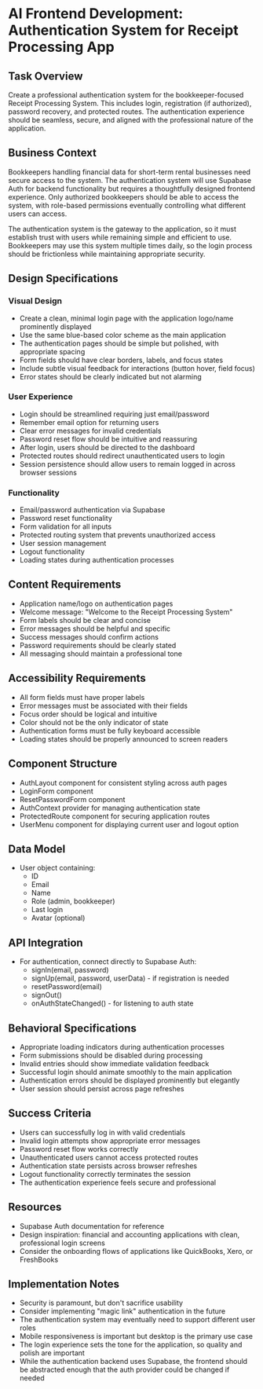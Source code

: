 # AI Frontend Development: Authentication System for Receipt Processing App

## Task Overview

Create a professional authentication system for the bookkeeper-focused Receipt Processing System. This includes login, registration (if authorized), password recovery, and protected routes. The authentication experience should be seamless, secure, and aligned with the professional nature of the application.

## Business Context

Bookkeepers handling financial data for short-term rental businesses need secure access to the system. The authentication system will use Supabase Auth for backend functionality but requires a thoughtfully designed frontend experience. Only authorized bookkeepers should be able to access the system, with role-based permissions eventually controlling what different users can access.

The authentication system is the gateway to the application, so it must establish trust with users while remaining simple and efficient to use. Bookkeepers may use this system multiple times daily, so the login process should be frictionless while maintaining appropriate security.

## Design Specifications

### Visual Design

* Create a clean, minimal login page with the application logo/name prominently displayed
* Use the same blue-based color scheme as the main application
* The authentication pages should be simple but polished, with appropriate spacing
* Form fields should have clear borders, labels, and focus states
* Include subtle visual feedback for interactions (button hover, field focus)
* Error states should be clearly indicated but not alarming

### User Experience

* Login should be streamlined requiring just email/password
* Remember email option for returning users
* Clear error messages for invalid credentials
* Password reset flow should be intuitive and reassuring
* After login, users should be directed to the dashboard
* Protected routes should redirect unauthenticated users to login
* Session persistence should allow users to remain logged in across browser sessions

### Functionality

* Email/password authentication via Supabase
* Password reset functionality
* Form validation for all inputs
* Protected routing system that prevents unauthorized access
* User session management
* Logout functionality
* Loading states during authentication processes

## Content Requirements

* Application name/logo on authentication pages
* Welcome message: "Welcome to the Receipt Processing System"
* Form labels should be clear and concise
* Error messages should be helpful and specific
* Success messages should confirm actions
* Password requirements should be clearly stated
* All messaging should maintain a professional tone

## Accessibility Requirements

* All form fields must have proper labels
* Error messages must be associated with their fields
* Focus order should be logical and intuitive
* Color should not be the only indicator of state
* Authentication forms must be fully keyboard accessible
* Loading states should be properly announced to screen readers

## Component Structure

* AuthLayout component for consistent styling across auth pages
* LoginForm component
* ResetPasswordForm component
* AuthContext provider for managing authentication state
* ProtectedRoute component for securing application routes
* UserMenu component for displaying current user and logout option

## Data Model

* User object containing:
  * ID
  * Email
  * Name
  * Role (admin, bookkeeper)
  * Last login
  * Avatar (optional)

## API Integration

* For authentication, connect directly to Supabase Auth:
  * signIn(email, password)
  * signUp(email, password, userData) - if registration is needed
  * resetPassword(email)
  * signOut()
  * onAuthStateChanged() - for listening to auth state

## Behavioral Specifications

* Appropriate loading indicators during authentication processes
* Form submissions should be disabled during processing
* Invalid entries should show immediate validation feedback
* Successful login should animate smoothly to the main application
* Authentication errors should be displayed prominently but elegantly
* User session should persist across page refreshes

## Success Criteria

* Users can successfully log in with valid credentials
* Invalid login attempts show appropriate error messages
* Password reset flow works correctly
* Unauthenticated users cannot access protected routes
* Authentication state persists across browser refreshes
* Logout functionality correctly terminates the session
* The authentication experience feels secure and professional

## Resources

* Supabase Auth documentation for reference
* Design inspiration: financial and accounting applications with clean, professional login screens
* Consider the onboarding flows of applications like QuickBooks, Xero, or FreshBooks

## Implementation Notes

* Security is paramount, but don't sacrifice usability
* Consider implementing "magic link" authentication in the future
* The authentication system may eventually need to support different user roles
* Mobile responsiveness is important but desktop is the primary use case
* The login experience sets the tone for the application, so quality and polish are important
* While the authentication backend uses Supabase, the frontend should be abstracted enough that the auth provider could be changed if needed


